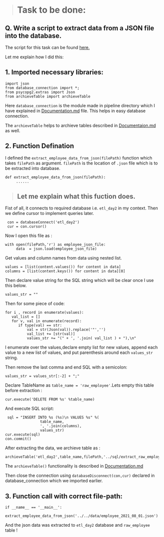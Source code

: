 > # Task to be done:
## Q. Write a script to extract data from a JSON file into the database.

The script for this task can be found [here.](https://github.com/Saphall/Leapfrog_Data-Engineering_Assignments/blob/Day2_Assignment/Week3/Day2/src/pipeline/extract_employee_data_from_json.py)

Let me explain how I did this:

## 1. Imported necessary libraries:
```
import json
from database_connection import *;
from psycopg2.extras import Json
from archieveTable import archieveTable
```
Here `database_connection` is the module made in pipeline directory which I have explained in [Documentation.md](https://github.com/Saphall/Leapfrog_Data-Engineering_Assignments/blob/Day2_Assignment/Week3/Day2/docs/Documentation.md) file. This helps in easy database connection.

The `archieveTable` helps to archieve tables described in [Documentaion.md](https://github.com/Saphall/Leapfrog_Data-Engineering_Assignments/blob/Day2_Assignment/Week3/Day2/docs/Documentation.md) as well.

## 2. Function Defination 
I defined the `extract_employee_data_from_json(filePath)` function which takes `filePath` as argument. `filePath` is the location of `.json` file which is to be extracted into database.
```
def extract_employee_data_from_json(filePath):
     ......
```
> ## Let me explain what this fuction does.

Fist of all, it connects to required database i.e. `etl_day2` in my context. Then we define cursor to implement queries later.
```
 con = databaseConnect('etl_day2')
 cur = con.cursor()
```

Now I open this file as :
```
with open(filePath,'r') as employee_json_file:
     data  = json.load(employee_json_file)
```

Get values and column names from data using nested list.
```
values = [list(content.values()) for content in data]
columns = [list(content.keys()) for content in data][0]
```

Then declare value string for the SQL string which will be clear once I use this below.
```
values_str = ""
``` 
Then for some piece of code:
```
for i , record in enumerate(values):
   val_list = []
   for v, val in enumerate(record):
      if type(val) == str:
          val = str(Json(val)).replace('"','')
          val_list += [str(val)]
          values_str += "(" + ', '.join( val_list ) + "),\n"
```
I enumerate over the values,declare empty list for new values, append each value to a new list of values, and put parenthesis around each `values_str` string.

Then remove the last comma and end SQL with a semicolon:
```
values_str = values_str[:-2] + ";"
```

Declare TableName as `table_name = 'raw_employee'`.Lets empty this table before extraction :
```
cur.execute('DELETE FROM %s' %table_name)
```

And execute SQL script:
```
 sql = "INSERT INTO %s (%s)\n VALUES %s" %(
                table_name,
                ', '.join(columns),
                values_str)
cur.execute(sql)
con.commit()
```
After extracting the data, we archieve table as :
```
archieveTable('etl_day2',table_name,filePath,'../sql/extract_raw_employee_archieve.sql')
```
The `archieveTable()` functionality is described in [Documentation.md](https://github.com/Saphall/Leapfrog_Data-Engineering_Assignments/blob/Day2_Assignment/Week3/Day2/docs/Documentation.md)


Then close the connection using `databaseDisconnect(con,cur)` declared in database_connection which we imported earlier.

## 3. Function call with correct file-path:
```
if __name__ == '__main__':
    extract_employee_data_from_json('../../data/employee_2021_08_01.json')
```
And the json data was extracted to `etl_day2` database and `raw_employee` table !




